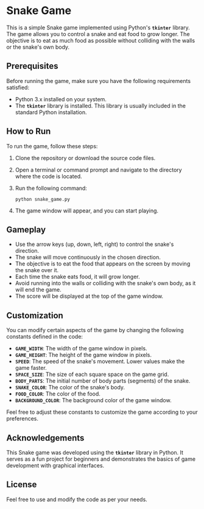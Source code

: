 # **Snake Game**

This is a simple Snake game implemented using Python's **`tkinter`** library. The game allows you to control a snake and eat food to grow longer. The objective is to eat as much food as possible without colliding with the walls or the snake's own body.

## **Prerequisites**

Before running the game, make sure you have the following requirements satisfied:

- Python 3.x installed on your system.
- The **`tkinter`** library is installed. This library is usually included in the standard Python installation.

## **How to Run**

To run the game, follow these steps:

1. Clone the repository or download the source code files.
2. Open a terminal or command prompt and navigate to the directory where the code is located.
3. Run the following command:
    
    ```
    python snake_game.py
    
    ```
    
4. The game window will appear, and you can start playing.

## **Gameplay**

- Use the arrow keys (up, down, left, right) to control the snake's direction.
- The snake will move continuously in the chosen direction.
- The objective is to eat the food that appears on the screen by moving the snake over it.
- Each time the snake eats food, it will grow longer.
- Avoid running into the walls or colliding with the snake's own body, as it will end the game.
- The score will be displayed at the top of the game window.

## **Customization**

You can modify certain aspects of the game by changing the following constants defined in the code:

- **`GAME_WIDTH`**: The width of the game window in pixels.
- **`GAME_HEIGHT`**: The height of the game window in pixels.
- **`SPEED`**: The speed of the snake's movement. Lower values make the game faster.
- **`SPACE_SIZE`**: The size of each square space on the game grid.
- **`BODY_PARTS`**: The initial number of body parts (segments) of the snake.
- **`SNAKE_COLOR`**: The color of the snake's body.
- **`FOOD_COLOR`**: The color of the food.
- **`BACKGROUND_COLOR`**: The background color of the game window.

Feel free to adjust these constants to customize the game according to your preferences.

## **Acknowledgements**

This Snake game was developed using the **`tkinter`** library in Python. It serves as a fun project for beginners and demonstrates the basics of game development with graphical interfaces.

## **License**

Feel free to use and modify the code as per your needs.
